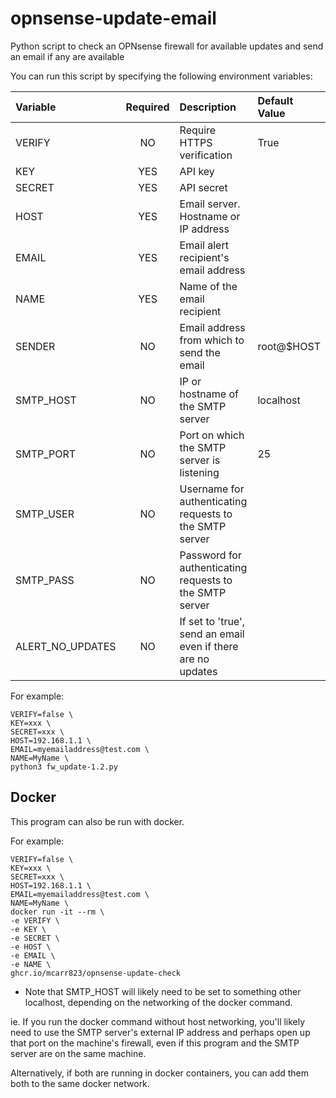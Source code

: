 # opnsense-update-email
Python script to check an OPNsense firewall for available updates and send an email if any are available

You can run this script by specifying the following environment variables:

| Variable         | Required         | Description | Default Value |
| :----------- | :--------------: | :------------------------- | :---- |
| VERIFY | NO | Require HTTPS verification  | True |
| KEY    | YES   | API key | |
| SECRET    | YES   | API secret | |
| HOST    | YES   | Email server. Hostname or IP address | |
| EMAIL    | YES   | Email alert recipient's email address | |
| NAME    | YES   | Name of the email recipient | |
| SENDER | NO | Email address from which to send the email | root@$HOST |
| SMTP_HOST | NO | IP or hostname of the SMTP server | localhost |
| SMTP_PORT | NO | Port on which the SMTP server is listening | 25 |
| SMTP_USER | NO | Username for authenticating requests to the SMTP server | |
| SMTP_PASS | NO | Password for authenticating requests to the SMTP server | |
| ALERT_NO_UPDATES | NO | If set to 'true', send an email even if there are no updates | |

For example:

```
VERIFY=false \
KEY=xxx \
SECRET=xxx \
HOST=192.168.1.1 \
EMAIL=myemailaddress@test.com \
NAME=MyName \
python3 fw_update-1.2.py
```

## Docker

This program can also be run with docker.

For example:

```
VERIFY=false \
KEY=xxx \
SECRET=xxx \
HOST=192.168.1.1 \
EMAIL=myemailaddress@test.com \
NAME=MyName \
docker run -it --rm \
-e VERIFY \
-e KEY \
-e SECRET \
-e HOST \
-e EMAIL \
-e NAME \
ghcr.io/mcarr823/opnsense-update-check
```

* Note that SMTP_HOST will likely need to be set to something other localhost, depending on the networking of the docker command.

ie. If you run the docker command without host networking, you'll likely need to use the SMTP server's external IP address and perhaps open up that port on the machine's firewall, even if this program and the SMTP server are on the same machine.

Alternatively, if both are running in docker containers, you can add them both to the same docker network.